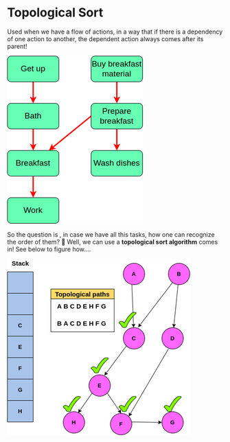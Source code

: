 # Topological Sort
Used when we have a flow of actions, in a way that if there is a dependency of one action to another, the dependent action always comes after its parent!

<img src="./img/topo.png">

So the question is , in case we have all this tasks, how one can recognize the order of them? 🤔 Well, we can use a **topological sort algorithm** comes in! See below to figure how....

<img src="./img/topo1.png">